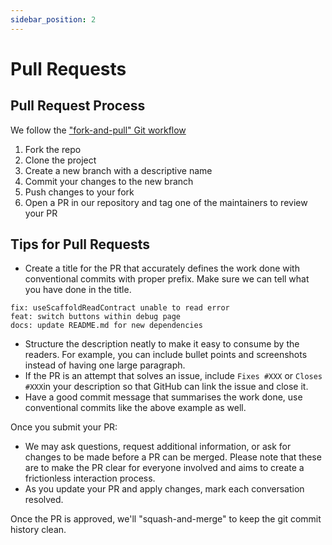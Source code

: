 ```yaml
---
sidebar_position: 2
---
```


# Pull Requests

## Pull Request Process

We follow the ["fork-and-pull" Git workflow](https://github.com/Scaffold-Stark/scaffold-stark-2)

1. Fork the repo
2. Clone the project
3. Create a new branch with a descriptive name
4. Commit your changes to the new branch
5. Push changes to your fork
6. Open a PR in our repository and tag one of the maintainers to review your PR

## Tips for Pull Requests

- Create a title for the PR that accurately defines the work done with conventional commits with proper prefix. Make sure we can tell what you have done in the title.

```
fix: useScaffoldReadContract unable to read error
feat: switch buttons within debug page
docs: update README.md for new dependencies
```

- Structure the description neatly to make it easy to consume by the readers. For example, you can include bullet points and screenshots instead of having one large paragraph.
- If the PR is an attempt that solves an issue, include `Fixes #XXX` or `Closes #XXX`in your description so that GitHub can link the issue and close it.
- Have a good commit message that summarises the work done, use conventional commits like the above example as well.

Once you submit your PR:

- We may ask questions, request additional information, or ask for changes to be made before a PR can be merged. Please note that these are to make the PR clear for everyone involved and aims to create a frictionless interaction process.
- As you update your PR and apply changes, mark each conversation resolved.

Once the PR is approved, we'll "squash-and-merge" to keep the git commit history clean.
